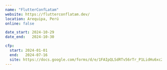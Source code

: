 ```yaml
---
name: "FlutterConfLatam"
website: https://flutterconflatam.dev/
location: Arequipa, Perú
online: false

date_start: 2024-10-29
date_end:   2024-10-30

cfp:
  start: 2024-01-01
  end:   2024-07-16
  site: https://docs.google.com/forms/d/e/1FAIpQLSdRTv56rTr_P1LidHu6xc2GtTcgpVs6pAGiKdRy68wFdicIcg/viewform
---
```

